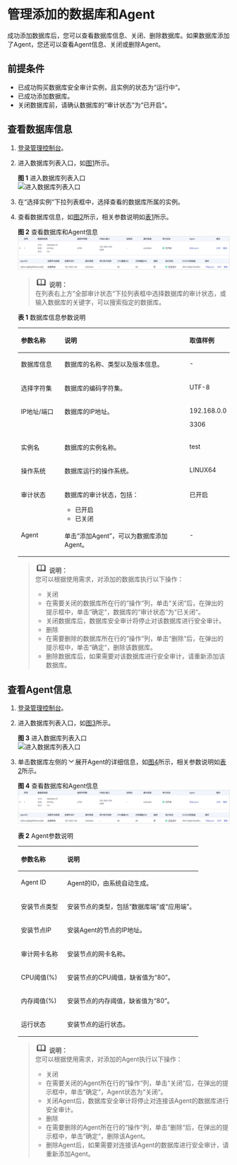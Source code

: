 # 管理添加的数据库和Agent<a name="ZH-CN_TOPIC_0145057233"></a>

成功添加数据库后，您可以查看数据库信息、关闭、删除数据库。如果数据库添加了Agent，您还可以查看Agent信息、关闭或删除Agent。

## 前提条件<a name="section2707853181313"></a>

-   已成功购买数据库安全审计实例，且实例的状态为“运行中“。
-   已成功添加数据库。
-   关闭数据库前，请确认数据库的“审计状态“为“已开启“。

## 查看数据库信息<a name="section1128063120241"></a>

1.  [登录管理控制台](https://console.huaweicloud.com/)。
2.  进入数据库列表入口，如[图1](#zh-cn_topic_0208809337_zh-cn_topic_0144723368_fig4155162273613)所示。

    **图 1**  进入数据库列表入口<a name="zh-cn_topic_0208809337_zh-cn_topic_0144723368_fig4155162273613"></a>  
    ![](figures/进入数据库列表入口.png "进入数据库列表入口")

3.  在“选择实例“下拉列表框中，选择查看的数据库所属的实例。
4.  查看数据库信息，如[图2](#fig315603514243)所示，相关参数说明如[表1](#table4295843716304)所示。

    **图 2**  查看数据库和Agent信息<a name="fig315603514243"></a>  
    ![](figures/查看数据库和Agent信息.png "查看数据库和Agent信息")

    >![](public_sys-resources/icon-note.gif) **说明：**   
    >在列表右上方“全部审计状态“下拉列表框中选择数据库的审计状态，或输入数据库的关键字，可以搜索指定的数据库。  

    **表 1**  数据库信息参数说明

    <a name="table4295843716304"></a>
    <table><thead align="left"><tr id="row4338993216304"><th class="cellrowborder" valign="top" width="21%" id="mcps1.2.4.1.1"><p id="p2492361616304"><a name="p2492361616304"></a><a name="p2492361616304"></a>参数名称</p>
    </th>
    <th class="cellrowborder" valign="top" width="61%" id="mcps1.2.4.1.2"><p id="p554697916304"><a name="p554697916304"></a><a name="p554697916304"></a>说明</p>
    </th>
    <th class="cellrowborder" valign="top" width="18%" id="mcps1.2.4.1.3"><p id="p4665219216304"><a name="p4665219216304"></a><a name="p4665219216304"></a>取值样例</p>
    </th>
    </tr>
    </thead>
    <tbody><tr id="row8736194992614"><td class="cellrowborder" valign="top" width="21%" headers="mcps1.2.4.1.1 "><p id="p27371849182610"><a name="p27371849182610"></a><a name="p27371849182610"></a>数据库信息</p>
    </td>
    <td class="cellrowborder" valign="top" width="61%" headers="mcps1.2.4.1.2 "><p id="p673724912620"><a name="p673724912620"></a><a name="p673724912620"></a>数据库的名称、类型以及版本信息。</p>
    </td>
    <td class="cellrowborder" valign="top" width="18%" headers="mcps1.2.4.1.3 "><p id="p1373734915267"><a name="p1373734915267"></a><a name="p1373734915267"></a>-</p>
    </td>
    </tr>
    <tr id="row8267640105117"><td class="cellrowborder" valign="top" width="21%" headers="mcps1.2.4.1.1 "><p id="p137931346135116"><a name="p137931346135116"></a><a name="p137931346135116"></a>选择字符集</p>
    </td>
    <td class="cellrowborder" valign="top" width="61%" headers="mcps1.2.4.1.2 "><p id="p5793204619512"><a name="p5793204619512"></a><a name="p5793204619512"></a>数据库的编码字符集。</p>
    </td>
    <td class="cellrowborder" valign="top" width="18%" headers="mcps1.2.4.1.3 "><p id="p1779314615513"><a name="p1779314615513"></a><a name="p1779314615513"></a>UTF-8</p>
    </td>
    </tr>
    <tr id="row121453182104"><td class="cellrowborder" valign="top" width="21%" headers="mcps1.2.4.1.1 "><p id="p8145151818109"><a name="p8145151818109"></a><a name="p8145151818109"></a>IP地址/端口</p>
    </td>
    <td class="cellrowborder" valign="top" width="61%" headers="mcps1.2.4.1.2 "><p id="p21451918111019"><a name="p21451918111019"></a><a name="p21451918111019"></a>数据库的IP地址。</p>
    </td>
    <td class="cellrowborder" valign="top" width="18%" headers="mcps1.2.4.1.3 "><p id="p2145418161020"><a name="p2145418161020"></a><a name="p2145418161020"></a>192.168.0.0</p>
    <p id="p5775195515118"><a name="p5775195515118"></a><a name="p5775195515118"></a>3306</p>
    </td>
    </tr>
    <tr id="row0860165713317"><td class="cellrowborder" valign="top" width="21%" headers="mcps1.2.4.1.1 "><p id="p12331342414"><a name="p12331342414"></a><a name="p12331342414"></a>实例名</p>
    </td>
    <td class="cellrowborder" valign="top" width="61%" headers="mcps1.2.4.1.2 "><p id="p17861057634"><a name="p17861057634"></a><a name="p17861057634"></a>数据库的实例名称。</p>
    </td>
    <td class="cellrowborder" valign="top" width="18%" headers="mcps1.2.4.1.3 "><p id="p198613573313"><a name="p198613573313"></a><a name="p198613573313"></a>test</p>
    </td>
    </tr>
    <tr id="row1319658616304"><td class="cellrowborder" valign="top" width="21%" headers="mcps1.2.4.1.1 "><p id="p6229055916304"><a name="p6229055916304"></a><a name="p6229055916304"></a>操作系统</p>
    </td>
    <td class="cellrowborder" valign="top" width="61%" headers="mcps1.2.4.1.2 "><p id="p1237050416304"><a name="p1237050416304"></a><a name="p1237050416304"></a>数据库运行的操作系统。</p>
    </td>
    <td class="cellrowborder" valign="top" width="18%" headers="mcps1.2.4.1.3 "><p id="p1626715042213"><a name="p1626715042213"></a><a name="p1626715042213"></a>LINUX64</p>
    </td>
    </tr>
    <tr id="row091816547102"><td class="cellrowborder" valign="top" width="21%" headers="mcps1.2.4.1.1 "><p id="p1918135431014"><a name="p1918135431014"></a><a name="p1918135431014"></a>审计状态</p>
    </td>
    <td class="cellrowborder" valign="top" width="61%" headers="mcps1.2.4.1.2 "><p id="p10918155441015"><a name="p10918155441015"></a><a name="p10918155441015"></a>数据库的审计状态，包括：</p>
    <a name="ul3352161171210"></a><a name="ul3352161171210"></a><ul id="ul3352161171210"><li>已开启</li><li>已关闭</li></ul>
    </td>
    <td class="cellrowborder" valign="top" width="18%" headers="mcps1.2.4.1.3 "><p id="p179181854101013"><a name="p179181854101013"></a><a name="p179181854101013"></a>已开启</p>
    </td>
    </tr>
    <tr id="row1085198131115"><td class="cellrowborder" valign="top" width="21%" headers="mcps1.2.4.1.1 "><p id="p16850815113"><a name="p16850815113"></a><a name="p16850815113"></a>Agent</p>
    </td>
    <td class="cellrowborder" valign="top" width="61%" headers="mcps1.2.4.1.2 "><p id="p986138101113"><a name="p986138101113"></a><a name="p986138101113"></a>单击<span class="uicontrol" id="uicontrol5612834181118"><a name="uicontrol5612834181118"></a><a name="uicontrol5612834181118"></a>“添加Agent”</span>，可以为数据库添加Agent。</p>
    </td>
    <td class="cellrowborder" valign="top" width="18%" headers="mcps1.2.4.1.3 "><p id="p5867861119"><a name="p5867861119"></a><a name="p5867861119"></a>-</p>
    </td>
    </tr>
    </tbody>
    </table>

    >![](public_sys-resources/icon-note.gif) **说明：**   
    >您可以根据使用需求，对添加的数据库执行以下操作：  
    >-   关闭  
    >    -   在需要关闭的数据库所在行的“操作“列，单击“关闭“后，在弹出的提示框中，单击“确定“，数据库的“审计状态“为“已关闭“。  
    >    -   关闭数据库后，数据库安全审计将停止对该数据库进行安全审计。  
    >-   删除  
    >    -   在需要删除的数据库所在行的“操作“列，单击“删除“后，在弹出的提示框中，单击“确定“，删除该数据库。  
    >    -   删除数据库后，如果需要对该数据库进行安全审计，请重新添加该数据库。  


## 查看Agent信息<a name="section17294193018518"></a>

1.  [登录管理控制台](https://console.huaweicloud.com/)。
2.  进入数据库列表入口，如[图3](#zh-cn_topic_0208809337_zh-cn_topic_0144723368_fig4155162273613_1)所示。

    **图 3**  进入数据库列表入口<a name="zh-cn_topic_0208809337_zh-cn_topic_0144723368_fig4155162273613_1"></a>  
    ![](figures/进入数据库列表入口.png "进入数据库列表入口")

3.  单击数据库左侧的![](figures/icon-drop.png)展开Agent的详细信息，如[图4](#fig1280134145116)所示，相关参数说明如[表2](#table146922503232)所示。

    **图 4**  查看数据库和Agent信息<a name="fig1280134145116"></a>  
    ![](figures/查看数据库和Agent信息.png "查看数据库和Agent信息")

    **表 2**  Agent参数说明

    <a name="table146922503232"></a>
    <table><thead align="left"><tr id="row369365019232"><th class="cellrowborder" valign="top" width="25.61%" id="mcps1.2.3.1.1"><p id="p1869325015239"><a name="p1869325015239"></a><a name="p1869325015239"></a>参数名称</p>
    </th>
    <th class="cellrowborder" valign="top" width="74.39%" id="mcps1.2.3.1.2"><p id="p1069315072310"><a name="p1069315072310"></a><a name="p1069315072310"></a>说明</p>
    </th>
    </tr>
    </thead>
    <tbody><tr id="row6693115010235"><td class="cellrowborder" valign="top" width="25.61%" headers="mcps1.2.3.1.1 "><p id="p0693145011230"><a name="p0693145011230"></a><a name="p0693145011230"></a>Agent ID</p>
    </td>
    <td class="cellrowborder" valign="top" width="74.39%" headers="mcps1.2.3.1.2 "><p id="p88501519317"><a name="p88501519317"></a><a name="p88501519317"></a>Agent的ID，由系统自动生成。</p>
    </td>
    </tr>
    <tr id="row12694175032314"><td class="cellrowborder" valign="top" width="25.61%" headers="mcps1.2.3.1.1 "><p id="p76945501231"><a name="p76945501231"></a><a name="p76945501231"></a>安装节点类型</p>
    </td>
    <td class="cellrowborder" valign="top" width="74.39%" headers="mcps1.2.3.1.2 "><p id="p631019101737"><a name="p631019101737"></a><a name="p631019101737"></a>安装节点的类型，包括<span class="parmvalue" id="parmvalue1537018312413"><a name="parmvalue1537018312413"></a><a name="parmvalue1537018312413"></a>“数据库端”</span>或<span class="parmvalue" id="parmvalue1580113340420"><a name="parmvalue1580113340420"></a><a name="parmvalue1580113340420"></a>“应用端”</span>。</p>
    </td>
    </tr>
    <tr id="row14693142715371"><td class="cellrowborder" valign="top" width="25.61%" headers="mcps1.2.3.1.1 "><p id="p1869422718373"><a name="p1869422718373"></a><a name="p1869422718373"></a>安装节点IP</p>
    </td>
    <td class="cellrowborder" valign="top" width="74.39%" headers="mcps1.2.3.1.2 "><p id="p1544594615392"><a name="p1544594615392"></a><a name="p1544594615392"></a>安装Agent的节点的IP地址。</p>
    </td>
    </tr>
    <tr id="row06233118374"><td class="cellrowborder" valign="top" width="25.61%" headers="mcps1.2.3.1.1 "><p id="p362131103717"><a name="p362131103717"></a><a name="p362131103717"></a>审计网卡名称</p>
    </td>
    <td class="cellrowborder" valign="top" width="74.39%" headers="mcps1.2.3.1.2 "><p id="p478844114409"><a name="p478844114409"></a><a name="p478844114409"></a>安装节点的网卡名称。</p>
    </td>
    </tr>
    <tr id="row246482404017"><td class="cellrowborder" valign="top" width="25.61%" headers="mcps1.2.3.1.1 "><p id="p1646411249407"><a name="p1646411249407"></a><a name="p1646411249407"></a>CPU阈值(%)</p>
    </td>
    <td class="cellrowborder" valign="top" width="74.39%" headers="mcps1.2.3.1.2 "><p id="p1454215644116"><a name="p1454215644116"></a><a name="p1454215644116"></a>安装节点的CPU阈值，缺省值为<span class="parmvalue" id="parmvalue18165161114317"><a name="parmvalue18165161114317"></a><a name="parmvalue18165161114317"></a>“80”</span>。</p>
    </td>
    </tr>
    <tr id="row14911327164010"><td class="cellrowborder" valign="top" width="25.61%" headers="mcps1.2.3.1.1 "><p id="p18492172774016"><a name="p18492172774016"></a><a name="p18492172774016"></a>内存阈值(%)</p>
    </td>
    <td class="cellrowborder" valign="top" width="74.39%" headers="mcps1.2.3.1.2 "><p id="p2073551313415"><a name="p2073551313415"></a><a name="p2073551313415"></a>安装节点的内存阈值，缺省值为<span class="parmvalue" id="parmvalue11322142320434"><a name="parmvalue11322142320434"></a><a name="parmvalue11322142320434"></a>“80”</span>。</p>
    </td>
    </tr>
    <tr id="row116912045932"><td class="cellrowborder" valign="top" width="25.61%" headers="mcps1.2.3.1.1 "><p id="p166915454317"><a name="p166915454317"></a><a name="p166915454317"></a>运行状态</p>
    </td>
    <td class="cellrowborder" valign="top" width="74.39%" headers="mcps1.2.3.1.2 "><p id="p176911345637"><a name="p176911345637"></a><a name="p176911345637"></a>安装节点的运行状态。</p>
    </td>
    </tr>
    </tbody>
    </table>

    >![](public_sys-resources/icon-note.gif) **说明：**   
    >您可以根据使用需求，对添加的Agent执行以下操作：  
    >-   关闭  
    >    -   在需要关闭的Agent所在行的“操作“列，单击“关闭“后，在弹出的提示框中，单击“确定“，Agent状态为“关闭“。  
    >    -   关闭Agent后，数据库安全审计将停止对连接该Agent的数据库进行安全审计。  
    >-   删除  
    >    -   在需要删除的Agent所在行的“操作“列，单击“删除“后，在弹出的提示框中，单击“确定“，删除该Agent。  
    >    -   删除Agent后，如果需要对连接该Agent的数据库进行安全审计，请重新添加Agent。  


